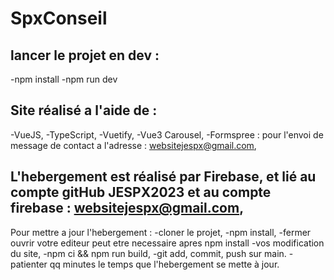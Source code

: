 # SpxConseil

## lancer le projet en dev :

-npm install
-npm run dev

## Site réalisé a l'aide de :

-VueJS, 
-TypeScript, 
-Vuetify, 
-Vue3 Carousel, 
-Formspree : pour l'envoi de message de contact a l'adresse : websitejespx@gmail.com,

## L'hebergement est réalisé par Firebase, et lié au compte gitHub JESPX2023 et au compte firebase : websitejespx@gmail.com,

Pour mettre a jour l'hebergement : 
-cloner le projet,
-npm install,
-fermer ouvrir votre editeur peut etre necessaire apres npm install
-vos modification du site,
-npm ci && npm run build,
-git add, commit, push sur main.
-patienter qq minutes le temps que l'hebergement se mette à jour.

